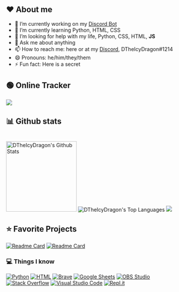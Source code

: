 ## ❤️ About me

- 🔭 I’m currently working on my [Discord Bot](https://github.com/DTheIcyDragon/Bot-V5)
- 🌱 I’m currently learning Python, HTML, CSS
- 🤔 I’m looking for help with my life, Python, CSS, HTML, **JS**
- 💬 Ask me about anything
- 📫 How to reach me: here or at my [Discord](https://discord.com/invite/bd8vUQd), DTheIcyDragon#1214
- 😄 Pronouns: he/him/they/them
- ⚡ Fun fact: Here is a secret

## 🟢 Online Tracker

[![](https://discord.c99.nl/widget/theme-3/511219492332896266.png)](https://discord.com/invite/bd8vUQd)

## 📊 Github stats

  <br/>
    <a href="https://github.com/anuraghazra/github-readme-stats"><img alt="DTheIcyDragon's Github Stats" src="https://denvercoder1-github-readme-stats.vercel.app/api/?username=DTheIcyDragon&show_icons=true&count_private=true&theme=merko&hide_border=true&icon_color=F8D866" height="192px"/></a>
<img alt="DTheIcyDragon's Top Languages" src="https://github-readme-stats.vercel.app/api/top-langs/?username=DTheIcyDragon&langs_count=8&layout=compact&theme=merko&hide_border=true&icon_color=F8D866"/></a>
 <img src = "https://streak-stats.demolab.com?user=DTheIcyDragon&theme=merko&hide_border=true&date_format=j%20M%5B%20Y%5D&mode=weekly">
  <br/>

## ⭐ Favorite Projects

[![Readme Card](https://github-readme-stats.vercel.app/api/pin/?username=DTheIcyDragon&repo=Bot-V5&theme=merko&hide_border=true)](https://github.com/DTheIcyDragon/Bot-V5)
[![Readme Card](https://github-readme-stats.vercel.app/api/pin/?username=Pycord-Development&repo=pycord&theme=merko&hide_border=true)](https://github.com/Pycord-Development/pycord)

 
### 💻 Things I know
 
 <p>
    <a href="#"><img alt="Python" src="https://img.shields.io/badge/Python-14354C.svg?logo=python&logoColor=white"></a>
    <a href="#"><img alt="HTML" src="https://img.shields.io/badge/HTML-E34F26.svg?logo=html5&logoColor=white"></a>
    <a href="#"><img alt="Brave" src="https://img.shields.io/badge/-Brave-FB542B?logo=brave&logoColor=white"></a>
    <a href="#"><img alt="Google Sheets" src="https://img.shields.io/badge/Google%20Sheets-34A853.svg?logo=google%20sheets&logoColor=white"></a>
    <a href="#"><img alt="OBS Studio" src="https://img.shields.io/badge/-OBS%20Studio-302E31?logo=obs-studio&logoColor=white"></a>
    <a href="#"><img alt="Stack Overflow" src="https://img.shields.io/badge/-Stack%20Overflow-FE7A16?logo=stack-overflow&logoColor=white"></a>
    <a href="#"><img alt="Visual Studio Code" src="https://img.shields.io/badge/Visual%20Studio%20Code-0078d7.svg?logo=visual-studio-code&logoColor=white"></a>
    <a href="#"><img alt="Repl.it" src="https://img.shields.io/badge/Repl.it-0D101E.svg?logo=Replit&logoColor=white"></a>
</p>

<!--       _
       .__(.)< (MEOW)
        \___)   
 ~~~~~~~~~~~~~~~~~~
Here a MEOWing duck 
Made by Amazon-->
